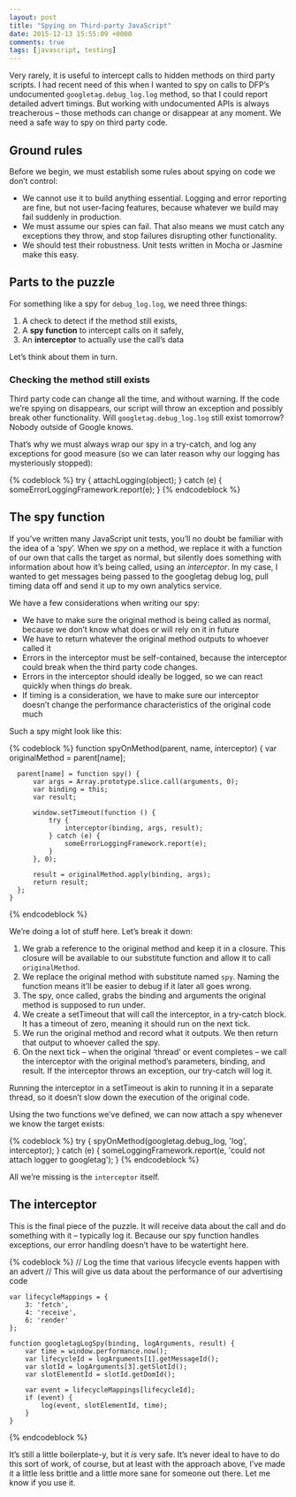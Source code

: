 ```yaml
---
layout: post
title: "Spying on Third-party JavaScript"
date: 2015-12-13 15:55:09 +0000
comments: true
tags: [javascript, testing]
---
```


Very rarely, it is useful to intercept calls to hidden methods on third party scripts. I had recent need of this when I wanted to spy on calls to DFP’s undocumented `googletag.debug_log.log` method, so that I could report detailed advert timings. But working with undocumented APIs is always treacherous – those methods can change or disappear at any moment. We need a safe way to spy on third party code.<!--more-->

Ground rules
------------

Before we begin, we must establish some rules about spying on code we don’t control:

*   We cannot use it to build anything essential. Logging and error reporting are fine, but not user-facing features, because whatever we build may fail suddenly in production.
*   We must assume our spies can fail. That also means we must catch any exceptions they throw, and stop failures disrupting other functionality.
*   We should test their robustness. Unit tests written in Mocha or Jasmine make this easy.

Parts to the puzzle
-------------------

For something like a spy for `debug_log.log`, we need three things:

1.  A check to detect if the method still exists,
2.  A **spy function** to intercept calls on it safely,
3.  An **interceptor** to actually use the call’s data

Let’s think about them in turn.

### Checking the method still exists

Third party code can change all the time, and without warning. If the code we’re spying on disappears, our script will throw an exception and possibly break other functionality. Will `googletag.debug_log.log` still exist tomorrow? Nobody outside of Google knows.

That’s why we must always wrap our spy in a try-catch, and log any exceptions for good measure (so we can later reason why our logging has mysteriously stopped):

{% codeblock %}
    try {
        attachLogging(object);
    } catch (e) {
        someErrorLoggingFramework.report(e);
    }
{% endcodeblock %} 

The spy function
----------------

If you’ve written many JavaScript unit tests, you’ll no doubt be familiar with the idea of a ‘spy’. When we _spy_ on a method, we replace it with a function of our own that calls the target as normal, but silently does something with information about how it’s being called, using an _interceptor_. In my case, I wanted to get messages being passed to the googletag debug log, pull timing data off and send it up to my own analytics service.

We have a few considerations when writing our spy:

*   We have to make sure the original method is being called as normal, because we don’t know what does or will rely on it in future
*   We have to return whatever the original method outputs to whoever called it
*   Errors in the interceptor must be self-contained, because the interceptor could break when the third party code changes.
*   Errors in the interceptor should ideally be logged, so we can react quickly when things _do_ break.
*   If timing is a consideration, we have to make sure our interceptor doesn’t change the performance characteristics of the original code much

Such a spy might look like this:

{% codeblock %}
    function spyOnMethod(parent, name, interceptor) {
      var originalMethod = parent[name];
    
      parent[name] = function spy() {
          var args = Array.prototype.slice.call(arguments, 0);
          var binding = this;
          var result;
    
          window.setTimeout(function () {
              try {
                  interceptor(binding, args, result);
              } catch (e) {
                  someErrorLoggingFramework.report(e);
              }            
          }, 0);
    
          result = originalMethod.apply(binding, args);
          return result;
      };
    }
{% endcodeblock %}   

We’re doing a lot of stuff here. Let’s break it down:

1.  We grab a reference to the original method and keep it in a closure. This closure will be available to our substitute function and allow it to call `originalMethod`.
2.  We replace the original method with substitute named `spy`. Naming the function means it’ll be easier to debug if it later all goes wrong.
3.  The spy, once called, grabs the binding and arguments the original method is supposed to run under.
4.  We create a setTimeout that will call the interceptor, in a try-catch block. It has a timeout of zero, meaning it should run on the next tick.
5.  We run the original method and record what it outputs. We then return that output to whoever called the spy.
6.  On the next tick – when the original ‘thread’ or event completes – we call the interceptor with the original method’s parameters, binding, and result. If the interceptor throws an exception, our try-catch will log it.

Running the interceptor in a setTimeout is akin to running it in a separate thread, so it doesn’t slow down the execution of the original code.

Using the two functions we’ve defined, we can now attach a spy whenever we know the target exists:

{% codeblock %}
    try {
      spyOnMethod(googletag.debug_log, 'log', interceptor);
    } catch (e) {
        someLoggingFramework.report(e, 'could not attach logger to googletag');
    }
{% endcodeblock %}    

All we’re missing is the `interceptor` itself.

The interceptor
---------------

This is the final piece of the puzzle. It will receive data about the call and do something with it – typically log it. Because our spy function handles exceptions, our error handling doesn’t have to be watertight here.

{% codeblock %}
    // Log the time that various lifecycle events happen with an advert
    // This will give us data about the performance of our advertising code
    
    var lifecycleMappings = {
        3: 'fetch',
        4: 'receive',
        6: 'render'
    };
    
    function googletagLogSpy(binding, logArguments, result) {
        var time = window.performance.now();
        var lifecycleId = logArguments[1].getMessageId();
        var slotId = logArguments[3].getSlotId();
        var slotElementId = slotId.getDomId();
    
        var event = lifecycleMappings[lifecycleId];
        if (event) {
            log(event, slotElementId, time);
        }
    }
{% endcodeblock %}    

It’s still a little boilerplate-y, but it _is_ very safe. It’s never ideal to have to do this sort of work, of course, but at least with the approach above, I’ve made it a little less brittle and a little more sane for someone out there. Let me know if you use it.

